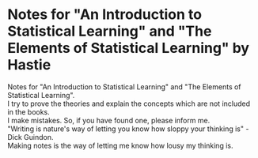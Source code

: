 # Notes for "An Introduction to Statistical Learning" and "The Elements of Statistical Learning" by Hastie
Notes for "An Introduction to Statistical Learning" and "The Elements of Statistical Learning".  
I try to prove the theories and explain the concepts which are not included in the books.  
I make mistakes. So, if you have found one, please inform me.  
"Writing is nature's way of letting you know how sloppy your thinking is" - Dick Guindon.  
Making notes is the way of letting me know how lousy my thinking is.  
